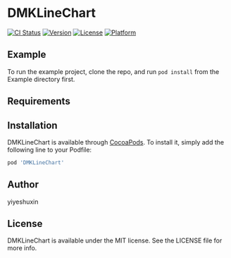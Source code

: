 # DMKLineChart

[![CI Status](https://img.shields.io/travis/yiyeshuxin/DMKLineChart.svg?style=flat)](https://travis-ci.org/yiyeshuxin/DMKLineChart)
[![Version](https://img.shields.io/cocoapods/v/DMKLineChart.svg?style=flat)](https://cocoapods.org/pods/DMKLineChart)
[![License](https://img.shields.io/cocoapods/l/DMKLineChart.svg?style=flat)](https://cocoapods.org/pods/DMKLineChart)
[![Platform](https://img.shields.io/cocoapods/p/DMKLineChart.svg?style=flat)](https://cocoapods.org/pods/DMKLineChart)

## Example

To run the example project, clone the repo, and run `pod install` from the Example directory first.

## Requirements

## Installation

DMKLineChart is available through [CocoaPods](https://cocoapods.org). To install
it, simply add the following line to your Podfile:

```ruby
pod 'DMKLineChart'
```

## Author

yiyeshuxin

## License

DMKLineChart is available under the MIT license. See the LICENSE file for more info.
